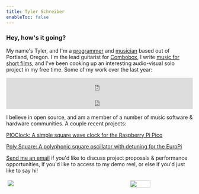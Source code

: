 ```yaml
---
title: Tyler Schreiber
enableToc: false
---
```


### Hey, how's it going?

My name's Tyler, and I'm a [programmer](https://github.com/t-schreibs) and [musician](https://scribble-t.bandcamp.com) based out of Portland, Oregon. I'm the lead guitarist for [Combobox](https://www.combobox.band), I write [music for short films](https://www.imdb.com/name/nm8233727/), and I've been cooking up an interesting audio-visual solo project in my free time. Some of my work over the last year:

<iframe style="border: 0; width: 100%; height: 42px;" src="https://bandcamp.com/EmbeddedPlayer/track=110125775/size=small/bgcol=ffffff/linkcol=0687f5/transparent=true/" seamless><a href="https://scribble-t.bandcamp.com/track/1-5">1-5 by scribble t</a></iframe>

<iframe style="border: 0; width: 100%; height: 42px;" src="https://bandcamp.com/EmbeddedPlayer/track=3390187097/size=small/bgcol=ffffff/linkcol=0687f5/transparent=true/" seamless><a href="https://scribble-t.bandcamp.com/track/4-6">4-6 by scribble t</a></iframe>

I believe in open source, and am a member of a number of music software & hardware communities. A couple recent projects:

[PIOClock: A simple square wave clock for the Raspberry Pi Pico](https://github.com/t-schreibs/PIOClock)

[Poly Square: A polyphonic square oscillator with detuning for the EuroPi](https://github.com/t-schreibs/EuroPi/blob/main/software/contrib/poly_square.py)

<a href="mailto:tylereschreiber@gmail.com">Send me an email</a> if you'd like to discuss project proposals & performance opportunities, if you'd like to access to my demo reel, or else if you'd just like to say hi!

<div style="display: flex;">
  <img src="/Combobox-48.jpg" style="object-fit: cover; padding: 4px; flex-grow: 1;"/>
  <img src="/Combobox-33.jpg" width="33%" style="object-fit: cover; padding: 4px;"/>
</div>

